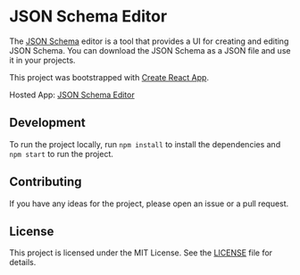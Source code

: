 # JSON Schema Editor

The [JSON Schema](https://json-schema.org) editor is a tool that provides a UI for creating and editing JSON Schema. You can download the JSON Schema as a JSON file and use it in your projects.

This project was bootstrapped with [Create React App](https://github.com/facebook/create-react-app).

Hosted App: [JSON Schema Editor](https://json-schema-editor.onrender.com)

## Development

To run the project locally, run `npm install` to install the dependencies and `npm start` to run the project.

## Contributing

If you have any ideas for the project, please open an issue or a pull request.

## License

This project is licensed under the MIT License. See the [LICENSE](LICENSE) file for details.
